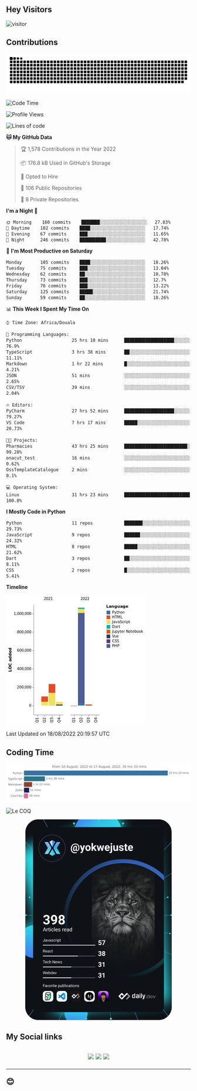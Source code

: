 ## Hey Visitors
![visitor](https://profile-counter.glitch.me/yokwejuste/count.svg)

## Contributions
<p align="center">
  <img src="https://raw.githubusercontent.com/yokwejuste/yokwejuste/output/github-contribution-grid-snake.svg" />
</p>

<!--START_SECTION:waka-->
![Code Time](http://img.shields.io/badge/Code%20Time-1%2C067%20hrs%205%20mins-blue)

![Profile Views](http://img.shields.io/badge/Profile%20Views-60-blue)

![Lines of code](https://img.shields.io/badge/From%20Hello%20World%20I%27ve%20Written-1%20Million%20lines%20of%20code-blue)

**🐱 My GitHub Data** 

> 🏆 1,578 Contributions in the Year 2022
 > 
> 📦 176.8 kB Used in GitHub's Storage 
 > 
> 💼 Opted to Hire
 > 
> 📜 106 Public Repositories 
 > 
> 🔑 8 Private Repositories  
 > 
**I'm a Night 🦉** 

```text
🌞 Morning    160 commits    ███████░░░░░░░░░░░░░░░░░░   27.83% 
🌆 Daytime    102 commits    ████░░░░░░░░░░░░░░░░░░░░░   17.74% 
🌃 Evening    67 commits     ███░░░░░░░░░░░░░░░░░░░░░░   11.65% 
🌙 Night      246 commits    ██████████░░░░░░░░░░░░░░░   42.78%

```
📅 **I'm Most Productive on Saturday** 

```text
Monday       105 commits    ████░░░░░░░░░░░░░░░░░░░░░   18.26% 
Tuesday      75 commits     ███░░░░░░░░░░░░░░░░░░░░░░   13.04% 
Wednesday    62 commits     ██░░░░░░░░░░░░░░░░░░░░░░░   10.78% 
Thursday     73 commits     ███░░░░░░░░░░░░░░░░░░░░░░   12.7% 
Friday       76 commits     ███░░░░░░░░░░░░░░░░░░░░░░   13.22% 
Saturday     125 commits    █████░░░░░░░░░░░░░░░░░░░░   21.74% 
Sunday       59 commits     ██░░░░░░░░░░░░░░░░░░░░░░░   10.26%

```


📊 **This Week I Spent My Time On** 

```text
⌚︎ Time Zone: Africa/Douala

💬 Programming Languages: 
Python                   25 hrs 10 mins      ███████████████████░░░░░░   76.9% 
TypeScript               3 hrs 38 mins       ██░░░░░░░░░░░░░░░░░░░░░░░   11.11% 
Markdown                 1 hr 22 mins        █░░░░░░░░░░░░░░░░░░░░░░░░   4.21% 
JSON                     51 mins             ░░░░░░░░░░░░░░░░░░░░░░░░░   2.65% 
CSV/TSV                  39 mins             ░░░░░░░░░░░░░░░░░░░░░░░░░   2.04%

🔥 Editors: 
PyCharm                  27 hrs 52 mins      ███████████████████░░░░░░   79.27% 
VS Code                  7 hrs 17 mins       █████░░░░░░░░░░░░░░░░░░░░   20.73%

🐱‍💻 Projects: 
Pharmacies               43 hrs 25 mins      ████████████████████████░   99.28% 
onacut_test              16 mins             ░░░░░░░░░░░░░░░░░░░░░░░░░   0.62% 
OssTemplateCatalogue     2 mins              ░░░░░░░░░░░░░░░░░░░░░░░░░   0.1%

💻 Operating System: 
Linux                    31 hrs 23 mins      █████████████████████████   100.0%

```

**I Mostly Code in Python** 

```text
Python                   11 repos            ███████░░░░░░░░░░░░░░░░░░   29.73% 
JavaScript               9 repos             ██████░░░░░░░░░░░░░░░░░░░   24.32% 
HTML                     8 repos             █████░░░░░░░░░░░░░░░░░░░░   21.62% 
Dart                     3 repos             ██░░░░░░░░░░░░░░░░░░░░░░░   8.11% 
CSS                      2 repos             █░░░░░░░░░░░░░░░░░░░░░░░░   5.41%

```


**Timeline**

![Chart not found](https://raw.githubusercontent.com/yokwejuste/yokwejuste/master/charts/bar_graph.png) 


 Last Updated on 18/08/2022 20:19:57 UTC
<!--END_SECTION:waka-->

## Coding Time

[![wakatime-stats](https://github.com/yokwejuste/yokwejuste/blob/master/images/stat.svg)](https://wakatime.com/@yokwejuste)

![Le COQ](https://metrics.lecoq.io/yokwejuste/)
<p align="center">
  <a href="#"><img src="https://github.com/yokwejuste/yokwejuste/blob/master/devcard.svg" width="400" alt="Yonkeu K. Steve's Dev Card"/></a>
</p>
<h2>My Social links<h2>
<p align="center">
  <a href="https://twitter.com/yokwejuste"><img src="https://img.shields.io/badge/twitter-%231DA1F2.svg?style=for-the-badge&logo=Twitter&logoColor=white"></a>
  <a href="https://linkedin.com/in/yokwejuste"><img src="https://img.shields.io/badge/linkedin-%230077B5.svg?style=for-the-badge&logo=linkedin&logoColor=white"></a>
  <a href="https://instagram.com/yokwejuste0"><img src="https://img.shields.io/badge/instagram-%23E4405F.svg?style=for-the-badge&logo=Instagram&logoColor=white"></a>
</p>
<hr>
😊
